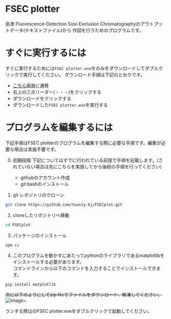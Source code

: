 # FSEC plotter

島津 Fluorescence-Detection Size-Exclusion Chromatographyのアウトプットデータ(テキストファイル)から
作図を行うためのプログラムです。

# すぐに実行するには

すぐに実行するためには`FSEC plotter.exe`をのみをダウンロードしてダブルクリックで実行してください。
ダウンロード手順は下記のとおりです。

- [こちら](https://github.com/toasty-kj/FSECplot/blob/develop/FSEC%20plotter.exe)画面に遷移
- 右上の三点リーダー(・・・)をクリックする
- ダウンロードをクリックする
- ダウンロードした`FSEC plotter.exe`を実行する

# プログラムを編集するには

下記手順はFSEC plotterのプログラムを編集する際に必要な手順です。編集が必要な場合は実施不要です。

0. 初期段階
   下記についてはすでに行われている前提で手順を記載します。(されていない場合は先にこちらを実施してから後続の手順を行ってください)

   - githubのアカウント作成
   - git bashのインストール

1. git レポジトリのクローン

```bash
git clone https://github.com/toasty-kj/FSECplot.git
```

2. cloneしたリポジトリへ移動

```bash
cd FSECplot
```

3. パッケージのインストール

```bash
npm ci
```

4. このプログラムを動かすにあたってpythonのライブラリであるmatplotlibをインストールする必要があります。  
   コマンドラインから以下のコマンドを入力することでインストールできます。

```python:title
pip install matplotlib
```

~~次に以下のようにしてzip fileでファイルをダウンロード、解凍してください。~~
![image](https://user-images.githubusercontent.com/74779681/209974374-04ca32b4-c8c6-48d3-9deb-0b7fc10a2ab5.png)~

ランする際はのFSEC plotter.exeをダブルクリックで起動してください。
